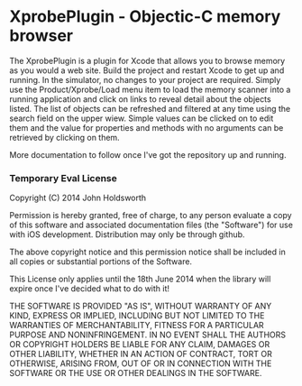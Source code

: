# XprobePlugin - Objectic-C memory browser

The XprobePlugin is a plugin for Xcode that allows you to browse memory as you would a web site.
Build the project and restart Xcode to get up and running. In the simulator, no changes to your 
project are required. Simply use the Product/Xprobe/Load menu item to load the memory scanner into
a running application and click on links to reveal detail about the objects listed. The list of 
objects can be refreshed and filtered at any time using the search field on the upper wiew.
Simple values can be clicked on to edit them and the value for properties and methods with 
no arguments can be retrieved by clicking on them.

More documentation to follow once I've got the repository up and running.

### Temporary Eval License

Copyright (C) 2014 John Holdsworth

Permission is hereby granted, free of charge, to any person evaluate a copy of this software and associated
documentation files (the "Software") for use with iOS development. Distribution may only be through github.

The above copyright notice and this permission notice shall be included in all copies or substantial 
portions of the Software.

This License only applies until the 18th June 2014 when the library will expire once I've decided what
to do with it!

THE SOFTWARE IS PROVIDED "AS IS", WITHOUT WARRANTY OF ANY KIND, EXPRESS OR IMPLIED, INCLUDING BUT NOT 
LIMITED TO THE WARRANTIES OF MERCHANTABILITY, FITNESS FOR A PARTICULAR PURPOSE AND NONINFRINGEMENT. 
IN NO EVENT SHALL THE AUTHORS OR COPYRIGHT HOLDERS BE LIABLE FOR ANY CLAIM, DAMAGES OR OTHER LIABILITY, 
WHETHER IN AN ACTION OF CONTRACT, TORT OR OTHERWISE, ARISING FROM, OUT OF OR IN CONNECTION WITH THE 
SOFTWARE OR THE USE OR OTHER DEALINGS IN THE SOFTWARE.
